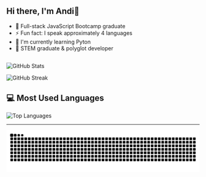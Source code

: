 ## Hi there, I'm Andi👋

- 🔭 Full-stack JavaScript Bootcamp graduate
- ⚡ Fun fact: I speak approximately 4 languages
- 🌱 I'm currently learning Pyton
- 💼 STEM graduate & polyglot developer

##
![GitHub Stats](https://github-readme-stats.vercel.app/api?username=Andipascale7&show_icons=true&theme=radical)

![GitHub Streak](https://github-readme-streak-stats.herokuapp.com/?user=Andipascale7&theme=radical)

## 💻 Most Used Languages
![Top Languages](https://github-readme-stats.vercel.app/api/top-langs/?username=Andipascale7&layout=compact&theme=radical)

---
![snake gif](https://github.com/Andipascale7/Andipascale7/blob/output/github-snake-dark.svg)
